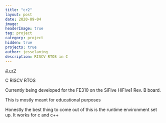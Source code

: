 ```yaml
---
title: "cr2"
layout: post
date: 2020-09-04
image: 
headerImage: true
tag: project
category: project
hidden: true
projects: true
author: jesselaning
description: RISCV RTOS in C
---
```

[# cr2](https://github.com/jamolnng/cr2)

C RISCV RTOS

Currently being developed for the FE310 on the SiFive HiFive1 Rev. B board.

This is mostly meant for educational purposes

Honestly the best thing to come out of this is the runtime environment set up. It works for c and c++
